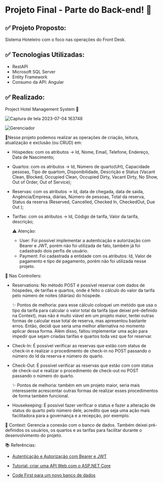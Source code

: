 # Projeto Final - Parte do Back-end! 📝



## ✅ Projeto Proposto:

Sistema Hoteleiro com o foco nas operações do Front Desk.

## ✅ Tecnologias Utilizadas:

- RestAPI
- Microsoft SQL Server 
- Entity Framework
- Consumo da API: Angular


## ✅ Realizado:

Project Hotel Management System 🔻

![Captura de tela 2023-07-04 163748](https://github.com/joojubba/Desafio2_Arquivo_WF/assets/89705012/13d8fe55-b69d-4c03-ad64-bc7ad6bb5740)

![Gerenciador](https://github.com/joojubba/Desafio2_Arquivo_WF/assets/89705012/ac18e775-8ad2-4540-9c9c-b4c887711ab4)

🔸Nesse projeto podemos realizar as operações de criação, leitura, atualização e exclusão (ou CRUD) em: 

- Hóspedes: com os atributos -> Id, Nome, Email, Telefone, Endereço, Data de Nascimento;

- Quartos: com os atributos -> Id, Número de quarto(UH), Capacidade pessoas, Tipo de quartom, Disponibilidade, Descrição e Status (Vacant Clean, Blocked, Occupied Clean, Occupied Dirty, Vacant Dirty, No Show, Out of Order, Out of Service);

- Reservas: com os atributos -> Id, data de chegada, data de saída, Angência/Empresa, diárias, Número de pessoas, Total da reserva, Status da reserva (Reserved, Cancelled, Checked In, CheckedOut, Due Out );

- Tarifas: com os atributos ->  Id, Código de tarifa, Valor da tarifa, descrição;
  
  ⚠️ Atenção:
  - User: Foi possível implementar a autenticação e autorização com Bearer e JWT, porém não foi utilizada de fato, também já foi cadastrado dois perfis de usuário.
  - Payment: Foi cadastrada a entidade com os atributos: Id, Valor de pagamento e tipo de pagamento, porém não foi utilizada nesse projeto.

🔸 Nas Controllers:
  - Reservations:
  No método POST é possível reservar com dados de hóspedes, de tarifas e quartos, onde é feito o cálculo do valor da tarifa pelo número de noites (diárias) do   hóspede.

      ✨ Pontos de melhoria: para esse cálculo coloquei um metódo que usa o tipo da tarifa para calcular o valor total da tarifa (que deixei pré-definido na Context), mas não é muito viável em um projeto maior, tentei outras formas de calcular esse total de reserva, mas apresentou bastante erros. Então, decidi que seria uma melhor alternativa no momento aplicar dessa forma. Além disso, faltou implementar uma ação para impedir que sejam criadas tarifas e quartos toda vez que for reservar.

  - Check-In:
É possível verificar as reservas que estão com status de check-in e realizar o procedimento de check-in no POST passando o número do Id da reserva e número do quarto.
  - Check-Out:
É possível verificar as reservas que estão com com status de check-out e realizar o procedimento de check-out no POST passando o número do quarto.

    ✨ Pontos de melhoria: também em um projeto maior, seria mais interessente acrescentar outras formas de realizar esses procedimentos
de forma também funcional.

  - Housekeeping:
É possível fazer verificar o status e fazer a alteração de status do quarto  pelo número dele, acredito que seja uma ação mais facilitadora para a governança e a recepção, por exemplo.

🔸 Context:
Gerencia a conexão com o banco de dados. Também deixei pré-definidos os usuários, os quartos e as tarifas para facilitar durante o desenvolvimento do projeto.


📚 Referências: 

- <a href="https://balta.io/artigos/aspnetcore-3-autenticacao-autorizacao-bearer-jwt">Autenticação e Autorização com Bearer e JWT</a>

- <a href="https://learn.microsoft.com/pt-br/aspnet/core/tutorials/first-web-api?view=aspnetcore-7.0&tabs=visual-studio">Tutorial: criar uma API Web com o ASP.NET Core</a>

- <a href="https://learn.microsoft.com/pt-br/ef/ef6/modeling/code-first/workflows/new-database">Code First para um novo banco de dados</a>

